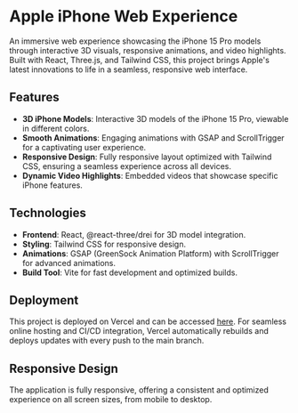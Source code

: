 # Apple iPhone Web Experience

An immersive web experience showcasing the iPhone 15 Pro models through interactive 3D visuals, responsive animations, and video highlights. Built with React, Three.js, and Tailwind CSS, this project brings Apple's latest innovations to life in a seamless, responsive web interface.

## Features

- **3D iPhone Models**: Interactive 3D models of the iPhone 15 Pro, viewable in different colors.
- **Smooth Animations**: Engaging animations with GSAP and ScrollTrigger for a captivating user experience.
- **Responsive Design**: Fully responsive layout optimized with Tailwind CSS, ensuring a seamless experience across all devices.
- **Dynamic Video Highlights**: Embedded videos that showcase specific iPhone features.

## Technologies

- **Frontend**: React, @react-three/drei for 3D model integration.
- **Styling**: Tailwind CSS for responsive design.
- **Animations**: GSAP (GreenSock Animation Platform) with ScrollTrigger for advanced animations.
- **Build Tool**: Vite for fast development and optimized builds.

## Deployment

This project is deployed on Vercel and can be accessed [here](https://apple-website-coral-seven.vercel.app). For seamless online hosting and CI/CD integration, Vercel automatically rebuilds and deploys updates with every push to the main branch.

## Responsive Design

The application is fully responsive, offering a consistent and optimized experience on all screen sizes, from mobile to desktop.
